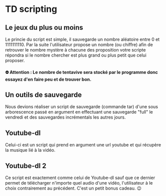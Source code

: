 # TD scripting

## Le jeux du plus ou moins

Le princie du script est simple, il sauvegarde un nombre aléatoire entre 0 et 1111111110. Par la suite l'utilisateur propose un nombre (ou chiffre) afin de retrouver le nombre mystère à chacune des proposition votre scripte répondra si le nombre chercher est plus grand ou plus petit que celui proposer.  

#### ⛔ Attention : Le nombre de tentavive sera stocké par le programme donc essayez d'en faire peu et de trouver bon.

## Un outils de sauvegarde

Nous devions réaliser un script de sauvegarde (commande tar) d'une sous arborescence passé en argument en effectuant une sauvegarde "full" le vendredi et des sauvegardes incrémentals les autres jours.

## Youtube-dl

Celui-ci est un script qui prend en argument une url youtube et qui récupère la musique lié à la vidéo.

## Youtube-dl 2

Ce script est exactement comme celui de Youtube-dl sauf que ce dernier permet de télécharger n'importe quel audio d'une vidéo, l'utilisateur à le choix contrairement au précédent. C'est un petit bonus cadeau. 😉
